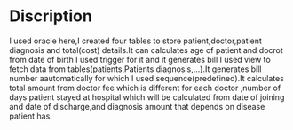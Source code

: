 # Discription
I used oracle here,I created four tables to store patient,doctor,patient diagnosis and total(cost) details.It can calculates age of patient and docrot from date of birth I used trigger for it and it generates bill I used view to fetch data from tables(patients,Patients diagnosis,...).It generates bill number aautomatically for which I used sequence(predefined).It calculates total amount from doctor fee which is different for each doctor ,number of days patient stayed at hospital which will be calculated from date of joining and date of discharge,and diagnosis amount that depends on disease patient has.
